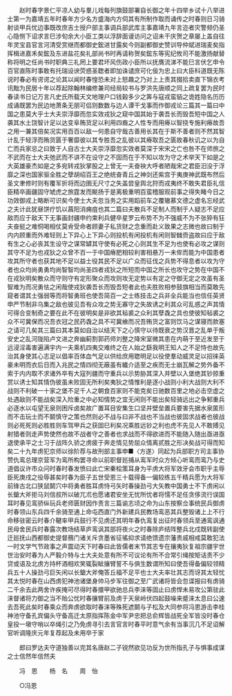 <!-- { "loadSidebar": true } -->
　　赵时春字景仁平凉人幼与羣儿戏每列旗鼓部署自长御之年十四举乡试十八举进士第一为嘉靖五年时春年方少名方盛海内方伺其有所制作取而诵传之时春则日习骑射谈甲兵忧边事既改庶吉士授户部主事调兵部武库主事嘉靖九年言迩者灾警频仍圣心隐恻下诏求言巳涉旬余大小臣工类以浮辞面谩访问之诏未干庆贺之章屡上盖自往年灵宝县官言河清受赏继而都御史鋐进甘露矣今则副都御史赞训导仲斌进瑞麦矣指挥楫进嘉禾矣鋐及东进盐花矣礼部尚书时再请称贺矣鋐东等宪纪攸司不能激扬献替称将明之任尚书时职典三礼罔上要君坏风伤政小臣所以抚膺流涕不能巳言伏乞申令百官直陈时事敢有托瑞设谀荧惑圣聦者即加诛谴庶可化佞为忠上曰大臣科道既无陈说时春必有谔谔之论其以闻时春惶恐未对上怒趣之乃对上上责其掇拾卖直下锦衣考讯黜为民居十年以荐起除翰林编修兼司经局较书与罗洪先唐顺之同上疏复罢为民时春读书日记万言凡史氏所载天文地理户口钱榖多少之筭与寇戎蛮貊之诡姓隐名历历成诵既罢为民边地萧条无朋可侣则数数与边人谭干戈事而作御戎论三篇其一篇曰中国之患莫大乎士大夫崇浮靡而忽实效戎狄之窥中国其始于袭吾长而毁吾短中国之人袭其水土饶智计足以达变阜贿货足以利用四裔之人性专而用瘠以智挠专施利瘠故吾之用一兼其倍矣况实用百百以敌一何患自守哉古善用长其在于斯不善者则不然其智计乱于轻浮而贿货匮于奢靡彼以其专胜吾之乱彼以其瘠取吾之匮故春秋讥之以为自亡而兵家忌之曰致于人自古士大夫崇浮靡忽实效者莫深于宋宋之亡也咎不在师旅之不武而在士大夫弛武而不讲不在设守之不固而在于不知以攻为守之术举天下如是之大英雄豪杰如是之多宛转戎狄掌股之上曾无一夫奋袂大呼者陋哉宋之君臣汨没于浮靡之深也国家驱全胜之孽胡绍百王之绝统奋青丘之神剑还紫宫于夷庚神武既布然后圣文聿修时则有覆军折将而边圉无尺寸之失盖尝皇舆北狩而戎夷终不敢失君臣礼信臣精卒画疆固守虓虎之旅霆发而颷扬于是离极重明百蛮稽服观前事之得失睹今日之功效御戎上略断可识矣今使士大夫忽当务之实用蹈前车之覆辙慕文德之虚名忘经武之夫计此犹昼饼疗饥以菖阳消痈疽也其二篇曰夫散兵不足制人而制于人疑志不足应敌而应于敌天下无事画封疆申约束利兵健卒星罗云布势不为不强威不为不张猝有狂夫奋挺之难恫喝相仗莫肻受命者顾妻子私货财之念重而赴义致果之志微也故曰制于内内顾重而外难轻则上下异心上下异心则投机有闲投机有闲则智雠赍盗故曰应于敌有生之心必丧其生设守之谋常罅其守使有必死之心则其生不足为也使有必攻之谋则其守不足为也戎狄之众曾不百一于中国瘠肥相较利害相悬万一未侔而能为中国患者攻其所守者也获其地不足以益士役其民不足以广众而征伐之兵势不得息者以攻为守者也众均尚勇勇均尚智智均尚圣四者戎狄之所短而中国之所长也攻守之势在中国不在戎狄明矣散众而守则守有定形聚众而攻则攻无定势以有定之守御无定之攻虽有圣智难为而况勇怯之闲哉使戎狄袭吾长而毁吾短者此也夫胜败相参鼓旗相当而莫敢先窥者谓其士强弱等而将智勇班也使吾简百一之士练技击之兵非全兵能当也信任英贤申严节制非乌集之敌也彼见吾有众攻之势无寡守之失故诱之利其众可乱惑之声其情可得合变制奇之要在此不在彼明矣是非欲其毡裘之众利其孽毳之具也使彼知毡裘之众不可冀保而况吾衣冠之民药毳之具不可冀飨而况吾贿货之富则饮马之谋寝而款塞之请可几矣其三篇曰其本莫如自治以结天下之心慎守以待既衰之势汉晋之乱单于叛安史之乱河陇陷卢文进之奔幽蓟割郭药师刘整之降宋室微其患在内萌于至近发至于远浸淫毒害遍满宇内一夫乘机四夷交难终之在人始之繇我明王知人之不足恃也故先治其身使其心志足以倡率百体血气足以供给庶用聦明足以役使羣动威灵足以招徕英豪未明而衣后日而入兆民之情四彻无蔽虽有纎介适至之疾而无士崩瓦解之势外备不索于内内取不求诸外卒有大寇列疆而守重兵以示势胁其深入并壁以入堡绝其钞掠重赏以诱士知其情伪彼虽未败固无所利矣夷狄之情惟利是逐小战则小利大战则大利不战则不利破一十家之堡不足千人之朝食百家则不能克矣日驰数百里之地必击空虚之处遇敌则不能战矣深入险重之中必知情势之宜无闲则不能出矣轻骑远出之争邾重兵必逐水以屯望无泉则困斥卤矣故广置耳目安集生口坚并壁垒置兵要害先据水泉匿形而不击玩士而不鬬慎守之策也然则必不战与曰非不战也不当战也彼固求战者也彼战则必死死则必胜胜则车驾甲兵之获固巳利矣况乘胜远钞之利也虎不先见人不敢搏见射猎者则走声势使然也故不战者守之善者也求战而不得欲进而不能随入随出亟进亟退使承平之士习于战阵久骄之虏疲于奔走情见势屈众情离贰胜之形决矣战可得而知矣二十九年虏犯京师以徐阶荐与故刑部主事申■〈方遂〉同起为兵部职方司主事协赞仇鸾总理京营军为鸾所构罢寻命以前职督廵捕从鸾军时众方倾心听鸾而鸾乃与史道倡议许市众问时春时春发愤曰此亡宋秦桧策耳身为平虏大将军效牙会市职乎主辱臣死庚戌之役辱甚矣时春为臣子五世受恩三十载得备一偏较练五千精兵愿为大将军前锋古北口狭鼠鬬穴中将勇者胜耳虏恃弓矢时春操劲弓大矢教中国勇士不下虏闲以长鎗大斧拒马刘信叔所以破兀朮也愿诸君安坐无忧所忧者将懦不足任贪侈流行误国耳时春见鸾骄纵玩兵老师匮财因作责言三篇谕志顷之命为山东按察佥事统民兵御虏时春领山东兵四千余骑至通上命屯西直门外新建兵民教场鸾恶其兵整毁诸上上不行命移驻密云时春介鞬率甲兵鼓行不见虏还其明年春仇鸾复出征时春领兵至通鸾讽通民母舍民兵时春露次教场结草庐鸾讽其部将夜火之时春除庐结阵整兵北戍既转副使迁廵抚山西都御史提督鴈门诸关斥贪墨省征徭抑求请绝馈遗宗藩贵戚相戒莫敢犯法一时文学气节政事之声震动天下时春曰此皆儒者末节其志专在攘夷狄复祖宗疆宇世世治安时春为人严毅介特与士大夫处意有所不可议论有所不合常引绳按矩诘责不少贷或语及北虏方持杯酒相欢笑辄裂眦攘臂誓不与俱生数谓所知曰使吾得备偏较领精兵五十人操劲弓巨矢闲以长鎗大斧俺答丘福不足平也士大夫率壮其志而讶其太轻忧其太悦时春在山西虏犯神池诸堡身帅马步军往御之至广武诸将皆会忽谍报曰有虏骑二千余去此两舍许疾掩可尽得时春擐甲欲驰总兵李涞等固止曰虏悍未易攻公第驻此涞督诸将力御之当不贻公忧时春攘臂前及虏于天泉岭伏四起鼓噪来蹙涞太息曰公速去吾死此矣时春乘众而奔虏欲取时春涞等殊死遮鬬与子松及大同参将冯恩游击李桂神池守备孔宾偏头守备高迁太原指挥陈金中军尹忠把总俞辉皆战死全军皆没时春仓皇投一墩守哨以卒绳引之乃免虏寻引去言官言时春平时意气余有当事沉几不足诏解官听调隆庆元年复荐起及未用卒于家 

　　郎曰罗达夫守道独善以完其名唐赵二子锐然欲见功反为世所指孔子与惧事成谋之士信然年信然夫 

　　冯　恩　　杨　名　　周　怡 

　　○冯恩 

